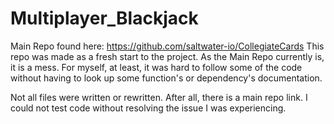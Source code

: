 # Multiplayer_Blackjack
Main Repo found here: https://github.com/saltwater-io/CollegiateCards
This repo was made as a fresh start to the project. As the Main Repo currently is, it is a mess. For myself, at least, it was hard to follow some of the code without having to look up some function's or dependency's documentation.

Not all files were written or rewritten. After all, there is a main repo link.
I could not test code without resolving the issue I was experiencing.
